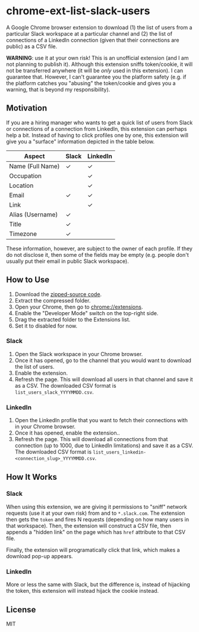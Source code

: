 # chrome-ext-list-slack-users

A Google Chrome browser extension to download (1) the list of users from a particular Slack workspace at a particular channel and (2) the list of connections of a LinkedIn connection (given that their connections are public) as a CSV file.

**WARNING**: use it at your own risk! This is an unofficial extension (and I am not planning to publish it). Although this extension sniffs token/cookie, it will not be transferred anywhere (it will be _only_ used in this extension). I can guarantee that. However, I can't guarantee you the platform safety (e.g. if the platform catches you "abusing" the token/cookie and gives you a warning, that is beyond my responsibility).

## Motivation

If you are a hiring manager who wants to get a quick list of users from Slack or connections of a connection from LinkedIn, this extension can perhaps help a bit. Instead of having to click profiles one by one, this extension will give you a "surface" information depicted in the table below.

| Aspect           | Slack | LinkedIn |
| ---------------- | ----- | -------- |
| Name (Full Name) | ✓     | ✓        |
| Occupation       |       | ✓        |
| Location         |       | ✓        |
| Email            | ✓     | ✓        |
| Link             |       | ✓        |
| Alias (Username) | ✓     |          |
| Title            | ✓     |          |
| Timezone         | ✓     |          |

These information, however, are subject to the owner of each profile. If they do not disclose it, then some of the fields may be empty (e.g. people don't usually put their email in public Slack workspace).

## How to Use

1. Download the [zipped-source code](https://github.com/imballinst/chrome-ext-slack-linkedin-users-download/archive/refs/heads/main.zip).
2. Extract the compressed folder.
3. Open your Chrome, then go to [chrome://extensions](chrome://extensions).
4. Enable the "Developer Mode" switch on the top-right side.
5. Drag the extracted folder to the Extensions list.
6. Set it to disabled for now.

### Slack

1. Open the Slack workspace in your Chrome browser.
2. Once it has opened, go to the channel that you would want to download the list of users.
3. Enable the extension.
4. Refresh the page. This will download all users in that channel and save it as a CSV. The downloaded CSV format is `list_users_slack_YYYYMMDD.csv`.

### LinkedIn

1. Open the LinkedIn profile that you want to fetch their connections with in your Chrome browser.
2. Once it has opened, enable the extension..
3. Refresh the page. This will download all connections from that connection (up to 1000, due to LinkedIn limitations) and save it as a CSV. The downloaded CSV format is `list_users_linkedin-<connection_slug>_YYYYMMDD.csv`.

## How It Works

### Slack

When using this extension, we are giving it permissions to "sniff" network requests (use it at your own risk) from and to `*.slack.com`. The extension then gets the `token` and fires N requests (depending on how many users in that workspace). Then, the extension will construct a CSV file, then appends a "hidden link" on the page which has `href` attribute to that CSV file.

Finally, the extension will programatically click that link, which makes a download pop-up appears.

### LinkedIn

More or less the same with Slack, but the difference is, instead of hijacking the token, this extension will instead hijack the cookie instead.

## License

MIT
